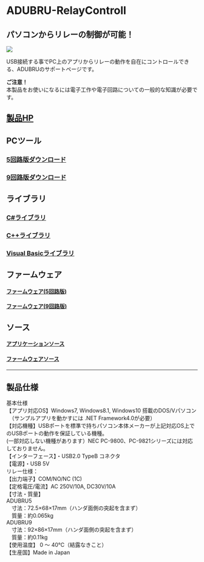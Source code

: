 # ADUBRU-RelayControll

## パソコンからリレーの制御が可能！

![](https://bit-trade-one.co.jp/wp/wp-content/uploads/2019/08/3b41b291e659768dc80db779f12b911e.jpg)  

USB接続する事でPC上のアプリからリレーの動作を自在にコントロールできる、ADUBRUのサポートページです。  
  
**ご注意！**  
本製品をお使いになるには電子工作や電子回路についての一般的な知識が必要です。  

## [製品HP](https://bit-trade-one.co.jp/adubru/) 

## PCツール

### [5回路版ダウンロード](https://github.com/bit-trade-one/ADUBRU-RelayControll/raw/master/PC-Tool/USB_Relay_Controll_CT_5Relay.exe)  

### [9回路版ダウンロード](https://github.com/bit-trade-one/ADUBRU-RelayControll/raw/master/PC-Tool/USB_Relay_Controll_CT_9Relay.exe)  

## ライブラリ

### [C#ライブラリ](https://github.com/bit-trade-one/ADUBRU-RelayControll/tree/master/Library-Cs)

### [C++ライブラリ](https://github.com/bit-trade-one/ADUBRU-RelayControll/tree/master/Library-Cpp)

### [Visual Basicライブラリ]()

## ファームウェア

#### [ファームウェア(5回路版)](https://github.com/bit-trade-one/ADUBRU-RelayControll/raw/master/Firmware/FW_Relay5_v100_full.zip)

#### [ファームウェア(9回路版)](https://github.com/bit-trade-one/ADUBRU-RelayControll/raw/master/Firmware/FW_Relay9_v100_full.zip)


## ソース

#### [アプリケーションソース](https://github.com/bit-trade-one/ADUBRU-RelayControll/raw/master/PC-Tool/USB_Relay_Controll_CT_Relay_source.zip)  

#### [ファームウェアソース](https://github.com/bit-trade-one/ADUBRU-RelayControll/raw/master/Firmware/FW_Relay_v100_full_source.zip)


---


## 製品仕様

基本仕様  
【アプリ対応OS】Windows7, Windows8.1, Windows10 搭載のDOS/Vパソコン  
　（サンプルアプリを動かすには .NET Framework4.0が必要）  
【対応機種】USBポートを標準で持ちパソコン本体メーカーが上記対応OS上でのUSBポートの動作を保証している機種。  
(一部対応しない機種があります）NEC PC-9800、PC-9821シリーズには対応しておりません。  
【インターフェース】・USB2.0 TypeB コネクタ  
【電源】・USB 5V  
リレー仕様：  
【出力端子】COM/NO/NC (1C)  
【定格電圧/電流】AC 250V/10A, DC30V/10A  
【寸法・質量】  
ADUBRU5  
　寸法：72.5×68×17mm（ハンダ面側の突起を含まず）  
　質量：約0.065kg  
ADUBRU9  
　寸法：92×86×17mm（ハンダ面側の突起を含まず）  
　質量：約0.11kg  
【使用温度】 0 ～ 40℃（結露なきこと）  
【生産国】Made in Japan  
